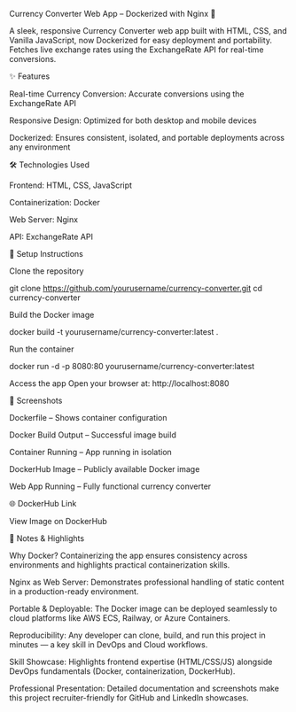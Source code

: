Currency Converter Web App – Dockerized with Nginx 🚀

A sleek, responsive Currency Converter web app built with HTML, CSS, and Vanilla JavaScript, now Dockerized for easy deployment and portability.
Fetches live exchange rates using the ExchangeRate API for real-time conversions.

✨ Features

Real-time Currency Conversion: Accurate conversions using the ExchangeRate API

Responsive Design: Optimized for both desktop and mobile devices

Dockerized: Ensures consistent, isolated, and portable deployments across any environment

🛠️ Technologies Used

Frontend: HTML, CSS, JavaScript

Containerization: Docker

Web Server: Nginx

API: ExchangeRate API

🚀 Setup Instructions

Clone the repository

git clone https://github.com/yourusername/currency-converter.git
cd currency-converter


Build the Docker image

docker build -t yourusername/currency-converter:latest .


Run the container

docker run -d -p 8080:80 yourusername/currency-converter:latest


Access the app
Open your browser at: http://localhost:8080

📸 Screenshots

Dockerfile – Shows container configuration

Docker Build Output – Successful image build

Container Running – App running in isolation

DockerHub Image – Publicly available Docker image

Web App Running – Fully functional currency converter

🌐 DockerHub Link

View Image on DockerHub

📝 Notes & Highlights

Why Docker?
Containerizing the app ensures consistency across environments and highlights practical containerization skills.

Nginx as Web Server:
Demonstrates professional handling of static content in a production-ready environment.

Portable & Deployable:
The Docker image can be deployed seamlessly to cloud platforms like AWS ECS, Railway, or Azure Containers.

Reproducibility:
Any developer can clone, build, and run this project in minutes — a key skill in DevOps and Cloud workflows.

Skill Showcase:
Highlights frontend expertise (HTML/CSS/JS) alongside DevOps fundamentals (Docker, containerization, DockerHub).

Professional Presentation:
Detailed documentation and screenshots make this project recruiter-friendly for GitHub and LinkedIn showcases.
